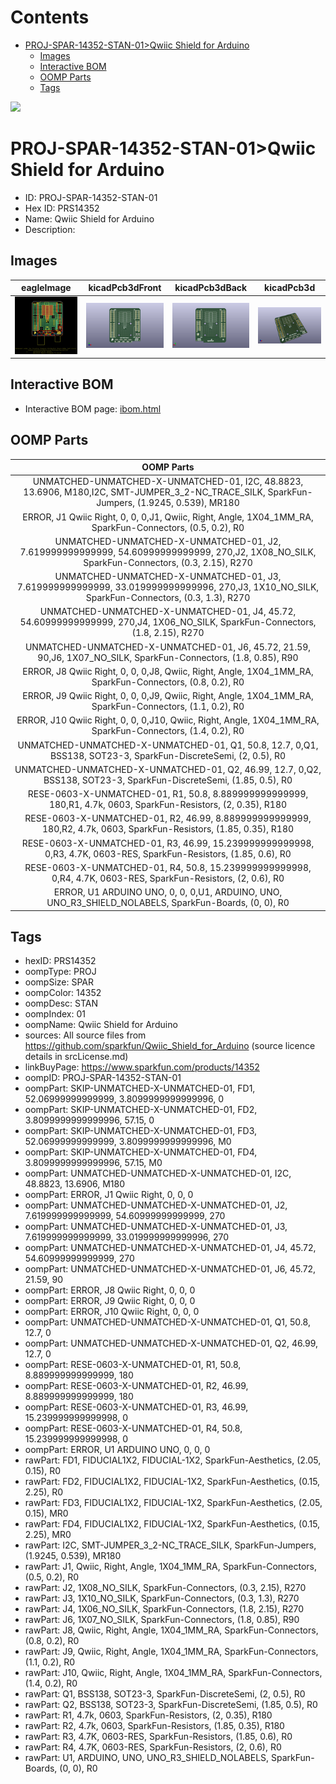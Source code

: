 



Contents
========

* [PROJ-SPAR-14352-STAN-01>Qwiic Shield for Arduino](#proj-spar-14352-stan-01qwiic-shield-for-arduino)
	* [Images](#images)
	* [Interactive BOM](#interactive-bom)
	* [OOMP Parts](#oomp-parts)
	* [Tags](#tags)
  
![][im]
# PROJ-SPAR-14352-STAN-01>Qwiic Shield for Arduino

- ID: PROJ-SPAR-14352-STAN-01
- Hex ID: PRS14352
- Name: Qwiic Shield for Arduino
- Description: 

## Images
  
  

|eagleImage|kicadPcb3dFront|kicadPcb3dBack|kicadPcb3d|
| :---: | :---: | :---: | :---: |
|[![eagleImage](eagleImage_140.png)](eagleImage_600.png)|[![kicadPcb3dFront](kicadPcb3dFront_140.png)](kicadPcb3dFront_600.png)|[![kicadPcb3dBack](kicadPcb3dBack_140.png)](kicadPcb3dBack_600.png)|[![kicadPcb3d](kicadPcb3d_140.png)](kicadPcb3d_600.png)|

## Interactive BOM

- Interactive BOM page: [ibom.html](kicad/bom/ibom.html)

## OOMP Parts
  

|OOMP Parts|
| :---: |
|UNMATCHED-UNMATCHED-X-UNMATCHED-01, I2C, 48.8823, 13.6906, M180,I2C, SMT-JUMPER_3_2-NC_TRACE_SILK, SparkFun-Jumpers, (1.9245, 0.539), MR180|
|ERROR, J1 Qwiic Right, 0, 0, 0,J1, Qwiic, Right, Angle, 1X04_1MM_RA, SparkFun-Connectors, (0.5, 0.2), R0|
|UNMATCHED-UNMATCHED-X-UNMATCHED-01, J2, 7.619999999999999, 54.60999999999999, 270,J2, 1X08_NO_SILK, SparkFun-Connectors, (0.3, 2.15), R270|
|UNMATCHED-UNMATCHED-X-UNMATCHED-01, J3, 7.619999999999999, 33.019999999999996, 270,J3, 1X10_NO_SILK, SparkFun-Connectors, (0.3, 1.3), R270|
|UNMATCHED-UNMATCHED-X-UNMATCHED-01, J4, 45.72, 54.60999999999999, 270,J4, 1X06_NO_SILK, SparkFun-Connectors, (1.8, 2.15), R270|
|UNMATCHED-UNMATCHED-X-UNMATCHED-01, J6, 45.72, 21.59, 90,J6, 1X07_NO_SILK, SparkFun-Connectors, (1.8, 0.85), R90|
|ERROR, J8 Qwiic Right, 0, 0, 0,J8, Qwiic, Right, Angle, 1X04_1MM_RA, SparkFun-Connectors, (0.8, 0.2), R0|
|ERROR, J9 Qwiic Right, 0, 0, 0,J9, Qwiic, Right, Angle, 1X04_1MM_RA, SparkFun-Connectors, (1.1, 0.2), R0|
|ERROR, J10 Qwiic Right, 0, 0, 0,J10, Qwiic, Right, Angle, 1X04_1MM_RA, SparkFun-Connectors, (1.4, 0.2), R0|
|UNMATCHED-UNMATCHED-X-UNMATCHED-01, Q1, 50.8, 12.7, 0,Q1, BSS138, SOT23-3, SparkFun-DiscreteSemi, (2, 0.5), R0|
|UNMATCHED-UNMATCHED-X-UNMATCHED-01, Q2, 46.99, 12.7, 0,Q2, BSS138, SOT23-3, SparkFun-DiscreteSemi, (1.85, 0.5), R0|
|RESE-0603-X-UNMATCHED-01, R1, 50.8, 8.889999999999999, 180,R1, 4.7k, 0603, SparkFun-Resistors, (2, 0.35), R180|
|RESE-0603-X-UNMATCHED-01, R2, 46.99, 8.889999999999999, 180,R2, 4.7k, 0603, SparkFun-Resistors, (1.85, 0.35), R180|
|RESE-0603-X-UNMATCHED-01, R3, 46.99, 15.239999999999998, 0,R3, 4.7K, 0603-RES, SparkFun-Resistors, (1.85, 0.6), R0|
|RESE-0603-X-UNMATCHED-01, R4, 50.8, 15.239999999999998, 0,R4, 4.7K, 0603-RES, SparkFun-Resistors, (2, 0.6), R0|
|ERROR, U1 ARDUINO UNO, 0, 0, 0,U1, ARDUINO, UNO, UNO_R3_SHIELD_NOLABELS, SparkFun-Boards, (0, 0), R0|

## Tags

- hexID: PRS14352
- oompType: PROJ
- oompSize: SPAR
- oompColor: 14352
- oompDesc: STAN
- oompIndex: 01
- oompName: Qwiic Shield for Arduino
- sources: All source files from https://github.com/sparkfun/Qwiic_Shield_for_Arduino (source licence details in srcLicense.md)
- linkBuyPage: https://www.sparkfun.com/products/14352
- oompID: PROJ-SPAR-14352-STAN-01
- oompPart: SKIP-UNMATCHED-X-UNMATCHED-01, FD1, 52.06999999999999, 3.8099999999999996, 0
- oompPart: SKIP-UNMATCHED-X-UNMATCHED-01, FD2, 3.8099999999999996, 57.15, 0
- oompPart: SKIP-UNMATCHED-X-UNMATCHED-01, FD3, 52.06999999999999, 3.8099999999999996, M0
- oompPart: SKIP-UNMATCHED-X-UNMATCHED-01, FD4, 3.8099999999999996, 57.15, M0
- oompPart: UNMATCHED-UNMATCHED-X-UNMATCHED-01, I2C, 48.8823, 13.6906, M180
- oompPart: ERROR, J1 Qwiic Right, 0, 0, 0
- oompPart: UNMATCHED-UNMATCHED-X-UNMATCHED-01, J2, 7.619999999999999, 54.60999999999999, 270
- oompPart: UNMATCHED-UNMATCHED-X-UNMATCHED-01, J3, 7.619999999999999, 33.019999999999996, 270
- oompPart: UNMATCHED-UNMATCHED-X-UNMATCHED-01, J4, 45.72, 54.60999999999999, 270
- oompPart: UNMATCHED-UNMATCHED-X-UNMATCHED-01, J6, 45.72, 21.59, 90
- oompPart: ERROR, J8 Qwiic Right, 0, 0, 0
- oompPart: ERROR, J9 Qwiic Right, 0, 0, 0
- oompPart: ERROR, J10 Qwiic Right, 0, 0, 0
- oompPart: UNMATCHED-UNMATCHED-X-UNMATCHED-01, Q1, 50.8, 12.7, 0
- oompPart: UNMATCHED-UNMATCHED-X-UNMATCHED-01, Q2, 46.99, 12.7, 0
- oompPart: RESE-0603-X-UNMATCHED-01, R1, 50.8, 8.889999999999999, 180
- oompPart: RESE-0603-X-UNMATCHED-01, R2, 46.99, 8.889999999999999, 180
- oompPart: RESE-0603-X-UNMATCHED-01, R3, 46.99, 15.239999999999998, 0
- oompPart: RESE-0603-X-UNMATCHED-01, R4, 50.8, 15.239999999999998, 0
- oompPart: ERROR, U1 ARDUINO UNO, 0, 0, 0
- rawPart: FD1, FIDUCIAL1X2, FIDUCIAL-1X2, SparkFun-Aesthetics, (2.05, 0.15), R0
- rawPart: FD2, FIDUCIAL1X2, FIDUCIAL-1X2, SparkFun-Aesthetics, (0.15, 2.25), R0
- rawPart: FD3, FIDUCIAL1X2, FIDUCIAL-1X2, SparkFun-Aesthetics, (2.05, 0.15), MR0
- rawPart: FD4, FIDUCIAL1X2, FIDUCIAL-1X2, SparkFun-Aesthetics, (0.15, 2.25), MR0
- rawPart: I2C, SMT-JUMPER_3_2-NC_TRACE_SILK, SparkFun-Jumpers, (1.9245, 0.539), MR180
- rawPart: J1, Qwiic, Right, Angle, 1X04_1MM_RA, SparkFun-Connectors, (0.5, 0.2), R0
- rawPart: J2, 1X08_NO_SILK, SparkFun-Connectors, (0.3, 2.15), R270
- rawPart: J3, 1X10_NO_SILK, SparkFun-Connectors, (0.3, 1.3), R270
- rawPart: J4, 1X06_NO_SILK, SparkFun-Connectors, (1.8, 2.15), R270
- rawPart: J6, 1X07_NO_SILK, SparkFun-Connectors, (1.8, 0.85), R90
- rawPart: J8, Qwiic, Right, Angle, 1X04_1MM_RA, SparkFun-Connectors, (0.8, 0.2), R0
- rawPart: J9, Qwiic, Right, Angle, 1X04_1MM_RA, SparkFun-Connectors, (1.1, 0.2), R0
- rawPart: J10, Qwiic, Right, Angle, 1X04_1MM_RA, SparkFun-Connectors, (1.4, 0.2), R0
- rawPart: Q1, BSS138, SOT23-3, SparkFun-DiscreteSemi, (2, 0.5), R0
- rawPart: Q2, BSS138, SOT23-3, SparkFun-DiscreteSemi, (1.85, 0.5), R0
- rawPart: R1, 4.7k, 0603, SparkFun-Resistors, (2, 0.35), R180
- rawPart: R2, 4.7k, 0603, SparkFun-Resistors, (1.85, 0.35), R180
- rawPart: R3, 4.7K, 0603-RES, SparkFun-Resistors, (1.85, 0.6), R0
- rawPart: R4, 4.7K, 0603-RES, SparkFun-Resistors, (2, 0.6), R0
- rawPart: U1, ARDUINO, UNO, UNO_R3_SHIELD_NOLABELS, SparkFun-Boards, (0, 0), R0



[im]: kicadPcb3d_450.png

